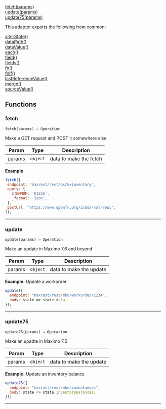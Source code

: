 <dl>
<dt>
    <a href="#fetch">fetch(params)</a></dt>
<dt>
    <a href="#update">update(params)</a></dt>
<dt>
    <a href="#update75">update75(params)</a></dt>
</dl>


This adaptor exports the following from common:
<dl>
<dt>
    <a href="/adaptors/packages/common-docs#alterstate">alterState()</a>
</dt>
<dt>
    <a href="/adaptors/packages/common-docs#datapath">dataPath()</a>
</dt>
<dt>
    <a href="/adaptors/packages/common-docs#datavalue">dataValue()</a>
</dt>
<dt>
    <a href="/adaptors/packages/common-docs#each">each()</a>
</dt>
<dt>
    <a href="/adaptors/packages/common-docs#field">field()</a>
</dt>
<dt>
    <a href="/adaptors/packages/common-docs#fields">fields()</a>
</dt>
<dt>
    <a href="/adaptors/packages/common-docs#fn">fn()</a>
</dt>
<dt>
    <a href="/adaptors/packages/common-docs#fnif">fnIf()</a>
</dt>
<dt>
    <a href="/adaptors/packages/common-docs#lastreferencevalue">lastReferenceValue()</a>
</dt>
<dt>
    <a href="/adaptors/packages/common-docs#merge">merge()</a>
</dt>
<dt>
    <a href="/adaptors/packages/common-docs#sourcevalue">sourceValue()</a>
</dt></dl>

## Functions
### fetch

<p><code>fetch(params) ⇒ Operation</code></p>

Make a GET request and POST it somewhere else


| Param | Type | Description |
| --- | --- | --- |
| params | <code>object</code> | data to make the fetch |

**Example**
```js
fetch({
 endpoint: 'maxrest/rest/os/mxinventory',
 query: {
   ITEMNUM: '01226',
   _format: 'json',
 },
 postUrl: 'https://www.openfn.org/inbox/not-real',
});
```

* * *

### update

<p><code>update(params) ⇒ Operation</code></p>

Make an update in Maximo 7.6 and beyond


| Param | Type | Description |
| --- | --- | --- |
| params | <code>object</code> | data to make the update |

**Example:** Update a workorder
```js
update({
  endpoint: "maxrest/rest/mbo/workorder/1234",
  body: state => state.data,
});
```

* * *

### update75

<p><code>update75(params) ⇒ Operation</code></p>

Make an upadte in Maximo 7.5


| Param | Type | Description |
| --- | --- | --- |
| params | <code>object</code> | data to make the update |

**Example:** Update an inventory balance
```js
update75({
  endpoint: "maxrest/rest/mbo/invbalances",
  body: state => state.inventoryBalances,
});
```

* * *


